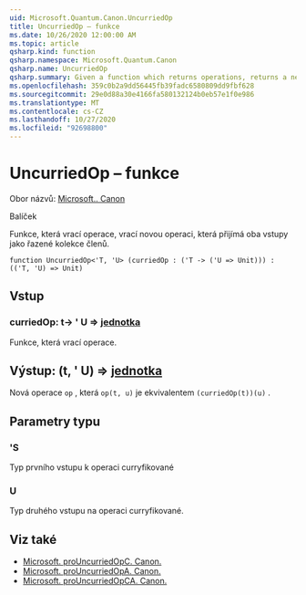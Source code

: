 ```yaml
---
uid: Microsoft.Quantum.Canon.UncurriedOp
title: UncurriedOp – funkce
ms.date: 10/26/2020 12:00:00 AM
ms.topic: article
qsharp.kind: function
qsharp.namespace: Microsoft.Quantum.Canon
qsharp.name: UncurriedOp
qsharp.summary: Given a function which returns operations, returns a new operation which takes both inputs as a tuple.
ms.openlocfilehash: 359c0b2a9dd56445fb39fadc6580809dd9fbf628
ms.sourcegitcommit: 29e0d88a30e4166fa580132124b0eb57e1f0e986
ms.translationtype: MT
ms.contentlocale: cs-CZ
ms.lasthandoff: 10/27/2020
ms.locfileid: "92698800"
---
```

# <a name="uncurriedop-function"></a>UncurriedOp – funkce

Obor názvů: [Microsoft.. Canon](xref:Microsoft.Quantum.Canon)

Balíček [](https://nuget.org/packages/)


Funkce, která vrací operace, vrací novou operaci, která přijímá oba vstupy jako řazené kolekce členů.

```qsharp
function UncurriedOp<'T, 'U> (curriedOp : ('T -> ('U => Unit))) : (('T, 'U) => Unit)
```


## <a name="input"></a>Vstup

### <a name="curriedop--t---u--unit"></a>curriedOp: t-> ' U => [jednotka](xref:microsoft.quantum.lang-ref.unit) 

Funkce, která vrací operace.



## <a name="output--tu--unit"></a>Výstup: (t, ' U) => [jednotka](xref:microsoft.quantum.lang-ref.unit) 

Nová operace `op` , která `op(t, u)` je ekvivalentem `(curriedOp(t))(u)` .

## <a name="type-parameters"></a>Parametry typu

### <a name="t"></a>'S

Typ prvního vstupu k operaci curryfikované
### <a name="u"></a>U

Typ druhého vstupu na operaci curryfikované.

## <a name="see-also"></a>Viz také

- [Microsoft. proUncurriedOpC. Canon.](xref:Microsoft.Quantum.Canon.UncurriedOpC)
- [Microsoft. proUncurriedOpA. Canon.](xref:Microsoft.Quantum.Canon.UncurriedOpA)
- [Microsoft. proUncurriedOpCA. Canon.](xref:Microsoft.Quantum.Canon.UncurriedOpCA)